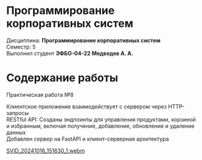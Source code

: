 # Программирование корпоративных систем
Дисциплина: **Программирование корпоративных систем** <br>
Семестр: 5 <br>
Выполнил студент **ЭФБО-04-22 Медведев А. А.** <br>

# Содержание работы

Практическая работа №8

Клиентское приложение взаимодействует с сервером через HTTP-запросы <br>
RESTful API: Созданы эндпоинты для управления продуктами, корзиной и избранным, включая получение, добавление, обновление и удаление данных <br>
Добавлен сервер на FastAPI и клиент-серверная архитектура <br>



[SVID_20241016_151630_1.webm](https://github.com/user-attachments/assets/402a95c0-cdc8-4d0d-a647-44e946c216d7)
